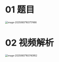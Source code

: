 

# 01 题目

<img src="https://cvp.oss-cn-shanghai.aliyuncs.com/202506071637554.png" alt="image-20250607163717466" style="zoom:50%;" />



# 02 视频解析

<img src="https://cvp.oss-cn-shanghai.aliyuncs.com/202506071637253.png" alt="image-20250607163740952" style="zoom:50%;" />

